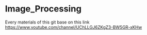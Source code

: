 # Image_Processing

Every materials of this git base on this link https://www.youtube.com/channel/UChLLGJ6ZKgZ3-BW5GR-xKHw
